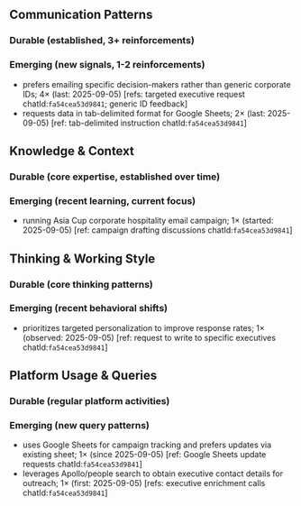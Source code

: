 ## Communication Patterns
### Durable (established, 3+ reinforcements)

### Emerging (new signals, 1-2 reinforcements)
- prefers emailing specific decision-makers rather than generic corporate IDs; 4× (last: 2025-09-05) [refs: targeted executive request chatId:`fa54cea53d9841`; generic ID feedback]
- requests data in tab-delimited format for Google Sheets; 2× (last: 2025-09-05) [ref: tab-delimited instruction chatId:`fa54cea53d9841`]

## Knowledge & Context
### Durable (core expertise, established over time)

### Emerging (recent learning, current focus)
- running Asia Cup corporate hospitality email campaign; 1× (started: 2025-09-05) [ref: campaign drafting discussions chatId:`fa54cea53d9841`]

## Thinking & Working Style
### Durable (core thinking patterns)

### Emerging (recent behavioral shifts)
- prioritizes targeted personalization to improve response rates; 1× (observed: 2025-09-05) [ref: request to write to specific executives chatId:`fa54cea53d9841`]

## Platform Usage & Queries
### Durable (regular platform activities)

### Emerging (new query patterns)
- uses Google Sheets for campaign tracking and prefers updates via existing sheet; 1× (since 2025-09-05) [ref: Google Sheets update requests chatId:`fa54cea53d9841`]
- leverages Apollo/people search to obtain executive contact details for outreach; 1× (first: 2025-09-05) [refs: executive enrichment calls chatId:`fa54cea53d9841`]